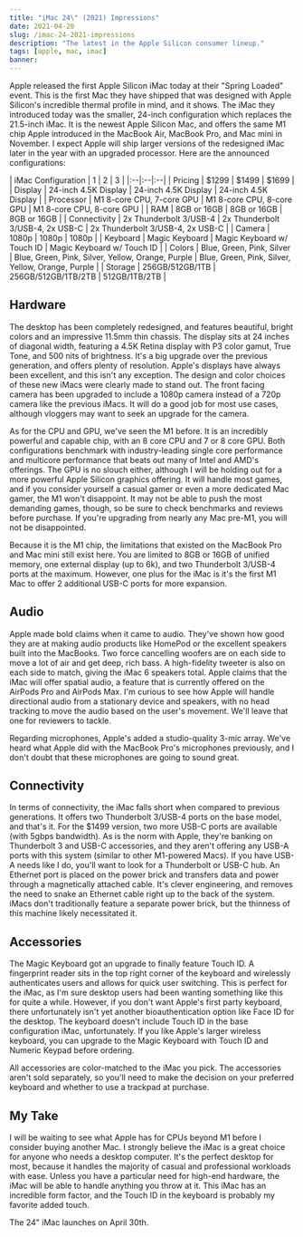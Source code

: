```yaml
---
title: "iMac 24\" (2021) Impressions"
date: 2021-04-20
slug: /imac-24-2021-impressions
description: "The latest in the Apple Silicon consumer lineup."
tags: [apple, mac, imac]
banner: 
---
```


Apple released the first Apple Silicon iMac today at their "Spring Loaded" event. This is the first Mac they have shipped that was designed with Apple Silicon's incredible thermal profile in mind, and it shows. The iMac they introduced today was the smaller, 24-inch configuration which replaces the 21.5-inch iMac. It is the newest Apple Silicon Mac, and offers the same M1 chip Apple introduced in the MacBook Air, MacBook Pro, and Mac mini in November. I expect Apple will ship larger versions of the redesigned iMac later in the year with an upgraded processor. Here are the announced configurations:

| iMac Configuration | 1 | 2 | 3 |
|:--|:--|:--|
| Pricing | $1299 | $1499 | $1699 |
| Display | 24-inch 4.5K Display | 24-inch 4.5K Display | 24-inch 4.5K Display |
| Processor | M1 8-core CPU, 7-core GPU | M1  8-core CPU, 8-core GPU | M1  8-core CPU, 8-core GPU |
| RAM | 8GB or 16GB | 8GB or 16GB | 8GB or 16GB |
| Connectivity | 2x Thunderbolt 3/USB-4 | 2x Thunderbolt 3/USB-4, 2x USB-C | 2x Thunderbolt 3/USB-4, 2x USB-C |
| Camera | 1080p | 1080p | 1080p |
| Keyboard | Magic Keyboard | Magic Keyboard w/ Touch ID | Magic Keyboard w/ Touch ID |
| Colors | Blue, Green, Pink, Silver | Blue, Green, Pink, Silver, Yellow, Orange, Purple | Blue, Green, Pink, Silver, Yellow, Orange, Purple | 
| Storage | 256GB/512GB/1TB | 256GB/512GB/1TB/2TB | 512GB/1TB/2TB |

## Hardware

The desktop has been completely redesigned, and features beautiful, bright colors and an impressive 11.5mm thin chassis. The display sits at 24 inches of diagonal width, featuring a 4.5K Retina display with P3 color gamut, True Tone, and 500 nits of brightness. It's a big upgrade over the previous generation, and offers plenty of resolution. Apple's displays have always been excellent, and this isn't any exception. The design and color choices of these new iMacs were clearly made to stand out. The front facing camera has been upgraded to include a 1080p camera instead of a 720p camera like the previous iMacs.  It will do a good job for most use cases, although vloggers may want to seek an upgrade for the camera.

As for the CPU and GPU, we've seen the M1 before. It is an incredibly powerful and capable chip, with an 8 core CPU and 7 or 8 core GPU. Both configurations benchmark with industry-leading single core performance and multicore performance that beats out many of Intel and AMD's offerings. The GPU is no slouch either, although I will be holding out for a more powerful Apple Silicon graphics offering. It will handle most games, and if you consider yourself a casual gamer or even a more dedicated Mac gamer, the M1 won't disappoint. It may not be able to push the most demanding games, though, so be sure to check benchmarks and reviews before purchase. If you're upgrading from nearly any Mac pre-M1, you will not be disappointed.

Because it is the M1 chip, the limitations that existed on the MacBook Pro and Mac mini still exist here. You are limited to 8GB or 16GB of unified memory, one external display (up to 6k), and two Thunderbolt 3/USB-4 ports at the maximum. However, one plus for the iMac is it's the first M1 Mac to offer 2 additional USB-C ports for more expansion.

## Audio

Apple made bold claims when it came to audio. They've shown how good they are at making audio products like HomePod or the excellent speakers built into the MacBooks.  Two force cancelling woofers are on each side to move a lot of air and get deep, rich bass. A high-fidelity tweeter is also on each side to match, giving the iMac 6 speakers total. Apple claims that the iMac will offer spatial audio, a feature that is currently offered on the AirPods Pro and AirPods Max. I'm curious to see how Apple will handle directional audio from a stationary device and speakers, with no head tracking to move the audio based on the user's movement. We'll leave that one for reviewers to tackle.

Regarding microphones, Apple's added a studio-quality 3-mic array. We've heard what Apple did with the MacBook Pro's microphones previously, and I don't doubt that these microphones are going to sound great.

## Connectivity

In terms of connectivity, the iMac falls short when compared to previous generations. It offers two Thunderbolt 3/USB-4 ports on the base model, and that's it. For the $1499 version, two more USB-C ports are available (with 5gbps bandwidth). As is the norm with Apple, they're banking on Thunderbolt 3 and USB-C accessories, and they aren't offering any USB-A ports with this system (similar to other M1-powered Macs). If you have USB-A needs like I do, you'll want to look for a Thunderbolt or USB-C hub. An Ethernet port is placed on the power brick and transfers data and power through a magnetically attached cable. It's clever engineering, and removes the need to snake an Ethernet cable right up to the back of the system. iMacs don't traditionally feature a separate power brick, but the thinness of this machine likely necessitated it.

## Accessories

The Magic Keyboard got an upgrade to finally feature Touch ID. A fingerprint reader sits in the top right corner of the keyboard and wirelessly authenticates users and allows for quick user switching. This is perfect for the iMac, as I'm sure desktop users had been wanting something like this for quite a while. However, if you don't want Apple's first party keyboard, there unfortunately isn't yet another bioauthentication option like Face ID for the desktop. The keyboard doesn't include Touch ID in the base configuration iMac, unfortunately. If you like Apple's larger wireless keyboard, you can upgrade to the Magic Keyboard with Touch ID and Numeric Keypad before ordering. 

All accessories are color-matched to the iMac you pick. The accessories aren't sold separately, so you'll need to make the decision on your preferred keyboard and whether to use a trackpad at purchase.

## My Take

I will be waiting to see what Apple has for CPUs beyond M1 before I consider buying another Mac. I strongly believe the iMac is a great choice for anyone who needs a desktop computer. It's the perfect desktop for most, because it handles the majority of casual and professional workloads with ease. Unless you have a particular need for high-end hardware, the iMac will be able to handle anything you throw at it. This iMac has an incredible form factor, and the Touch ID in the keyboard is probably my favorite added touch. 

The 24" iMac launches on April 30th.